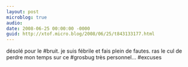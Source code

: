 ```yaml
---
layout: post
microblog: true
audio: 
date: 2008-06-25 00:00:00 -0000
guid: http://xtof.micro.blog/2008/06/25/t843133177.html
---
```

désolé pour le #bruit. je suis fébrile et fais plein de fautes. ras le cul de perdre mon temps sur ce #grosbug très personnel... #excuses
